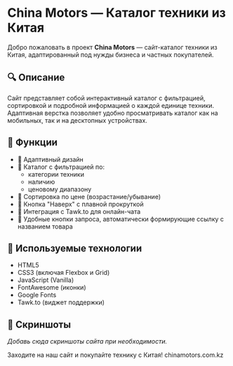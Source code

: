 # China Motors — Каталог техники из Китая

Добро пожаловать в проект **China Motors** — сайт-каталог техники из Китая, адаптированный под нужды бизнеса и частных покупателей.

## 🔍 Описание

Сайт представляет собой интерактивный каталог с фильтрацией, сортировкой и подробной информацией о каждой единице техники. Адаптивная верстка позволяет удобно просматривать каталог как на мобильных, так и на десктопных устройствах.

## 🚀 Функции

- 🔹 Адаптивный дизайн
- 🔹 Каталог с фильтрацией по:
  - категории техники
  - наличию
  - ценовому диапазону
- 🔹 Сортировка по цене (возрастание/убывание)
- 🔹 Кнопка "Наверх" с плавной прокруткой
- 🔹 Интеграция с Tawk.to для онлайн-чата
- 🔹 Удобные кнопки запроса, автоматически формирующие ссылку с названием товара

## 🧰 Используемые технологии

- HTML5
- CSS3 (включая Flexbox и Grid)
- JavaScript (Vanilla)
- FontAwesome (иконки)
- Google Fonts
- Tawk.to (виджет поддержки)

## 📸 Скриншоты

*Добавь сюда скриншоты сайта при необходимости.*

Заходите на наш сайт и покупайте технику с Китая! chinamotors.com.kz
